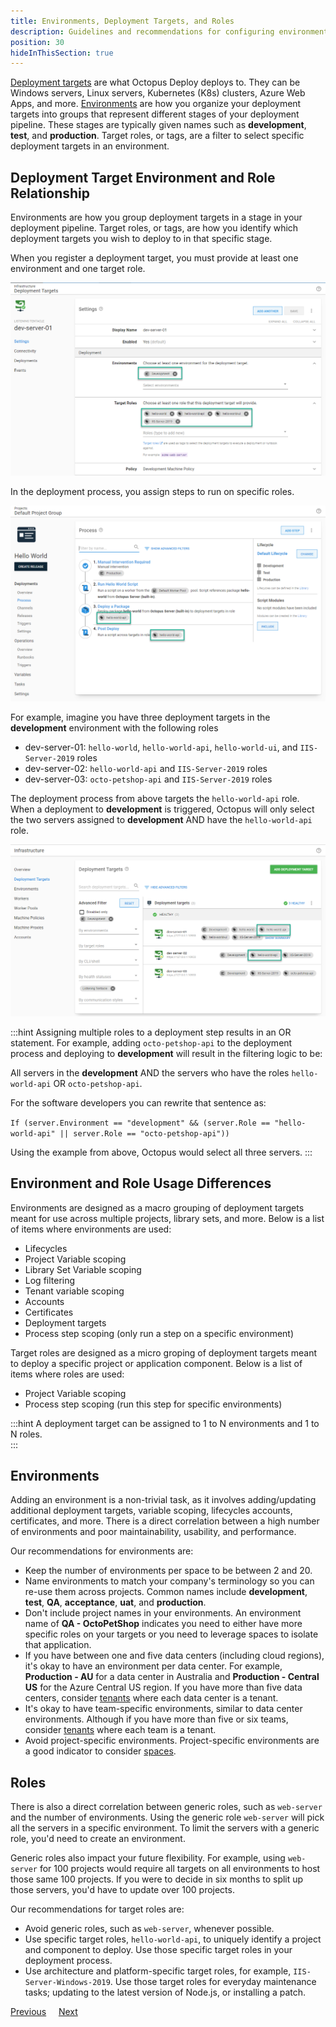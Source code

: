 ```yaml
---
title: Environments, Deployment Targets, and Roles
description: Guidelines and recommendations for configuring environments, deployment targets, and lifecycles in Octopus Deploy.
position: 30
hideInThisSection: true
---
```


[Deployment targets](/docs/infrastructure/deployment-targets/index.md) are what Octopus Deploy deploys to.  They can be Windows servers, Linux servers, Kubernetes (K8s) clusters, Azure Web Apps, and more.  [Environments](/docs/infrastructure/environments/index.md) are how you organize your deployment targets into groups that represent different stages of your deployment pipeline.  These stages are typically given names such as **development**, **test**, and **production**.  Target roles, or tags, are a filter to select specific deployment targets in an environment.

## Deployment Target Environment and Role Relationship
Environments are how you group deployment targets in a stage in your deployment pipeline.  Target roles, or tags, are how you identify which deployment targets you wish to deploy to in that specific stage.

When you register a deployment target, you must provide at least one environment and one target role.

![environment and roles for targets](images/registering-deployment-target.png)

In the deployment process, you assign steps to run on specific roles.

![deployment process role assignment](images/target-roles-in-deployment-process.png)

For example, imagine you have three deployment targets in the **development** environment with the following roles
- dev-server-01: `hello-world`, `hello-world-api`, `hello-world-ui`, and `IIS-Server-2019` roles
- dev-server-02: `hello-world-api` and `IIS-Server-2019` roles
- dev-server-03: `octo-petshop-api` and `IIS-Server-2019` roles

The deployment process from above targets the `hello-world-api` role.  When a deployment to **development** is triggered, Octopus will only select the two servers assigned to **development** AND have the `hello-world-api` role.

![octopus selecting deployment targets](images/selecting-target-roles.png)

:::hint
Assigning multiple roles to a deployment step results in an OR statement.  For example, adding `octo-petshop-api` to the deployment process and deploying to **development** will result in the filtering logic to be: 

All servers in the **development** AND the servers who have the roles `hello-world-api` OR `octo-petshop-api`.  

For the software developers you can rewrite that sentence as:

`If (server.Environment == "development" && (server.Role == "hello-world-api" || server.Role == "octo-petshop-api"))`

Using the example from above, Octopus would select all three servers.
:::

## Environment and Role Usage Differences

Environments are designed as a macro grouping of deployment targets meant for use across multiple projects, library sets, and more.  Below is a list of items where environments are used:

- Lifecycles
- Project Variable scoping
- Library Set Variable scoping
- Log filtering
- Tenant variable scoping
- Accounts
- Certificates
- Deployment targets
- Process step scoping (only run a step on a specific environment)

Target roles are designed as a micro groping of deployment targets meant to deploy a specific project or application component.  Below is a list of items where roles are used:

- Project Variable scoping
- Process step scoping (run this step for specific environments)

:::hint
A deployment target can be assigned to 1 to N environments and 1 to N roles.  
:::

## Environments

Adding an environment is a non-trivial task, as it involves adding/updating additional deployment targets, variable scoping, lifecycles accounts, certificates, and more.  There is a direct correlation between a high number of environments and poor maintainability, usability, and performance.  

Our recommendations for environments are:
- Keep the number of environments per space to be between 2 and 20.  
- Name environments to match your company's terminology so you can re-use them across projects.  Common names include **development**, **test**, **QA**, **acceptance**, **uat**, and **production**.
- Don't include project names in your environments.  An environment name of **QA - OctoPetShop** indicates you need to either have more specific roles on your targets or you need to leverage spaces to isolate that application.
- If you have between one and five data centers (including cloud regions), it's okay to have an environment per data center.  For example, **Production - AU** for a data center in Australia and **Production - Central US** for the Azure Central US region. If you have more than five data centers, consider [tenants](/docs/deployments/patterns/multi-tenant-deployments/index.md) where each data center is a tenant.
- It's okay to have team-specific environments, similar to data center environments.  Although if you have more than five or six teams, consider [tenants](/docs/deployments/patterns/multi-tenant-deployments/index.md) where each team is a tenant.
- Avoid project-specific environments.  Project-specific environments are a good indicator to consider [spaces](/docs/administration/spaces/index.md).  

## Roles

There is also a direct correlation between generic roles, such as `web-server` and the number of environments.  Using the generic role `web-server` will pick all the servers in a specific environment.  To limit the servers with a generic role, you'd need to create an environment.

Generic roles also impact your future flexibility.  For example, using `web-server` for 100 projects would require all targets on all environments to host those same 100 projects.  If you were to decide in six months to split up those servers, you'd have to update over 100 projects.

Our recommendations for target roles are:
- Avoid generic roles, such as `web-server`, whenever possible.
- Use specific target roles, `hello-world-api`, to uniquely identify a project and component to deploy.  Use those specific target roles in your deployment process.
- Use architecture and platform-specific target roles, for example, `IIS-Server-Windows-2019`.  Use those target roles for everyday maintenance tasks; updating to the latest version of Node.js, or installing a patch.

<span><a class="btn btn-secondary" href="/docs/getting-started/best-practices/spaces-recommendations">Previous</a></span>&nbsp;&nbsp;&nbsp;&nbsp;&nbsp;<span><a class="btn btn-success" href="/docs/getting-started/best-practices/worker-configuration">Next</a></span>